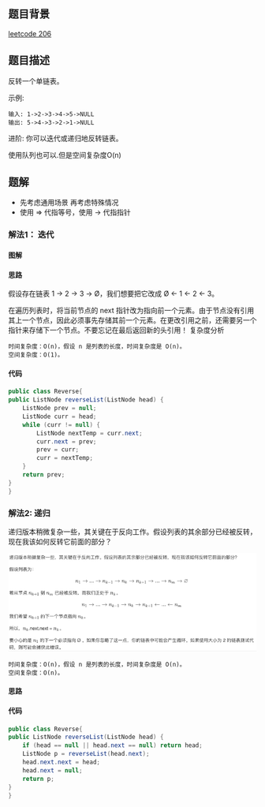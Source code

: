 ## 题目背景
[leetcode 206](https://leetcode-cn.com/problems/reverse-linked-list)
## 题目描述
反转一个单链表。


示例:
```
输入: 1->2->3->4->5->NULL
输出: 5->4->3->2->1->NULL
```
进阶:
你可以迭代或递归地反转链表。

使用队列也可以.但是空间复杂度O(n)
## 题解
 - 先考虑通用场景 再考虑特殊情况
 - 使用 => 代指等号，使用 -> 代指指针
### 解法1： 迭代
#### 图解
    
#### 思路
假设存在链表 1 → 2 → 3 → Ø，我们想要把它改成 Ø ← 1 ← 2 ← 3。

在遍历列表时，将当前节点的 next 指针改为指向前一个元素。由于节点没有引用其上一个节点，因此必须事先存储其前一个元素。在更改引用之前，还需要另一个指针来存储下一个节点。不要忘记在最后返回新的头引用！
复杂度分析
```
时间复杂度：O(n)，假设 n 是列表的长度，时间复杂度是 O(n)。
空间复杂度：O(1)。
```
#### 代码
```java
public class Reverse{
public ListNode reverseList(ListNode head) {
    ListNode prev = null;
    ListNode curr = head;
    while (curr != null) {
        ListNode nextTemp = curr.next;
        curr.next = prev;
        prev = curr;
        curr = nextTemp;
    }
    return prev;
}
}
```

### 解法2: 递归
递归版本稍微复杂一些，其关键在于反向工作。假设列表的其余部分已经被反转，现在我该如何反转它前面的部分？

![link-reverse](/src/main/java/image/link-reverse.png)

```
时间复杂度：O(n)，假设 n 是列表的长度，时间复杂度是 O(n)。
空间复杂度：O(n)。
```
#### 思路

#### 代码
```java
public class Reverse{
public ListNode reverseList(ListNode head) {
    if (head == null || head.next == null) return head;
    ListNode p = reverseList(head.next);
    head.next.next = head;
    head.next = null;
    return p;
}
}
```